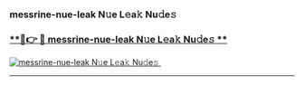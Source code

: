 ### messrine-nue-leak N𝚞e L𝚎a𝚔 Nu𝚍e𝚜   

### [ **🔗👉 🔴 messrine-nue-leak N𝚞e L𝚎a𝚔 Nu𝚍e𝚜 **](https://taap.it/xNRuk4)  

[![messrine-nue-leak N𝚞e L𝚎a𝚔 Nu𝚍e𝚜 ](https://i.imgur.com/0qMVB7G.gif)](https://taap.it/xNRuk4)  

___  
